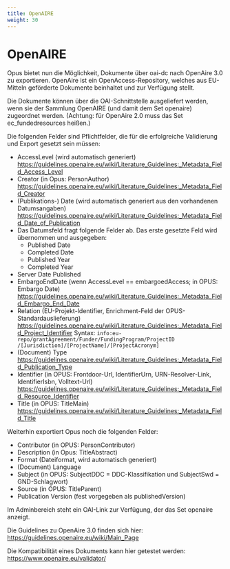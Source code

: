 ```yaml
---
title: OpenAIRE
weight: 30
---
```


# OpenAIRE

Opus bietet nun die Möglichkeit, Dokumente über oai-dc nach OpenAire 3.0 zu exportieren. OpenAire ist ein
OpenAccess-Repository, welches aus EU-Mitteln geförderte Dokumente beinhaltet und zur Verfügung stellt.

Die Dokumente können über die OAI-Schnittstelle ausgeliefert werden, wenn sie der Sammlung OpenAIRE (und damit dem Set
openaire) zugeordnet werden. (Achtung: für OpenAire 2.0 muss das Set ec_fundedresources heißen.)

Die folgenden Felder sind Pflichtfelder, die für die erfolgreiche Validierung und Export gesetzt sein müssen:

* AccessLevel (wird automatisch generiert)
  <https://guidelines.openaire.eu/wiki/Literature_Guidelines:_Metadata_Field_Access_Level>
* Creator (in Opus: PersonAuthor)
  <https://guidelines.openaire.eu/wiki/Literature_Guidelines:_Metadata_Field_Creator>
* (Publikations-) Date (wird automatisch generiert aus den vorhandenen Datumsangaben)
  <https://guidelines.openaire.eu/wiki/Literature_Guidelines:_Metadata_Field_Date_of_Publication>
* Das Datumsfeld fragt folgende Felder ab. Das erste gesetzte Feld wird übernommen und ausgegeben:
  * Published Date
  * Completed Date
  * Published Year
  * Completed Year
* Server Date Published
* EmbargoEndDate (wenn AccessLevel == embargoedAccess; in OPUS: Embargo Date)
  <https://guidelines.openaire.eu/wiki/Literature_Guidelines:_Metadata_Field_Embargo_End_Date>
* Relation (EU-Projekt-Identifier, Enrichment-Feld der OPUS-Standardauslieferung)
  <https://guidelines.openaire.eu/wiki/Literature_Guidelines:_Metadata_Field_Project_Identifier>
  Syntax: ```info:eu-repo/grantAgreement/Funder/FundingProgram/ProjectID /[Jurisdiction]/[ProjectName]/[ProjectAcronym]```
* (Document) Type
  <https://guidelines.openaire.eu/wiki/Literature_Guidelines:_Metadata_Field_Publication_Type>
* Identifier (in OPUS: Frontdoor-Url, IdentifierUrn, URN-Resolver-Link, IdentifierIsbn, Volltext-Url)
  <https://guidelines.openaire.eu/wiki/Literature_Guidelines:_Metadata_Field_Resource_Identifier>
* Title (in OPUS: TitleMain)
  <https://guidelines.openaire.eu/wiki/Literature_Guidelines:_Metadata_Field_Title>

Weiterhin exportiert Opus noch die folgenden Felder:

* Contributor (in OPUS: PersonContributor)
* Description (in Opus: TitleAbstract)
* Format (Dateiformat, wird automatisch generiert)
* (Document) Language
* Subject (in OPUS: SubjectDDC = DDC-Klassifikation und SubjectSwd = GND-Schlagwort)
* Source (in OPUS: TitleParent)
* Publication Version (fest vorgegeben als publishedVersion)

Im Adminbereich steht ein OAI-Link zur Verfügung, der das Set openaire anzeigt.

Die Guidelines zu OpenAire 3.0 finden sich hier:
<https://guidelines.openaire.eu/wiki/Main_Page>

Die Kompatibilität eines Dokuments kann hier getestet werden:
<https://www.openaire.eu/validator/>
